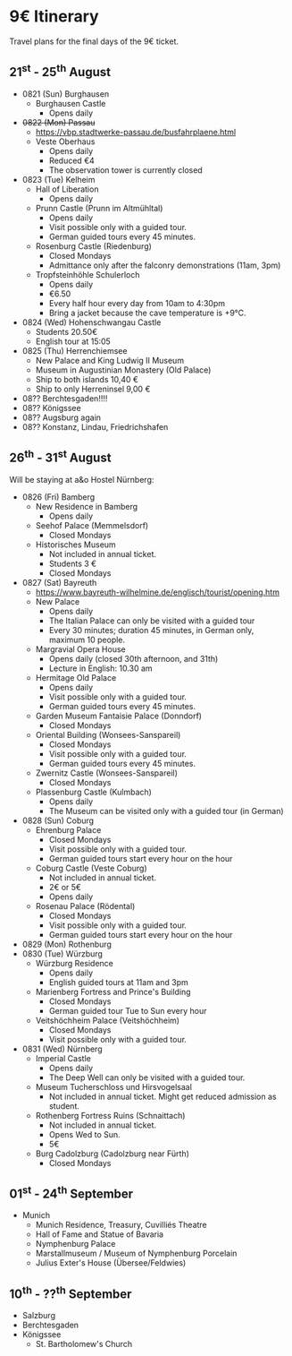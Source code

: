 # 9€ Itinerary

Travel plans for the final days of the 9€ ticket.



## 21<sup>st</sup> - 25<sup>th</sup> August

* 0821 (Sun) Burghausen
  * Burghausen Castle
    * Opens daily
* <s>0822 (Mon) Passau</s>
  * https://vbp.stadtwerke-passau.de/busfahrplaene.html
  * Veste Oberhaus
    * Opens daily
    * Reduced €4
    * The observation tower is currently closed
* 0823 (Tue) Kelheim
  * Hall of Liberation
    * Opens daily
  * Prunn Castle (Prunn im Altmühltal)
    * Opens daily
    * Visit possible only with a guided tour.
    * German guided tours every 45 minutes.
  * Rosenburg Castle (Riedenburg)
    * Closed Mondays
    * Admittance only after the falconry demonstrations (11am, 3pm)
  * Tropfsteinhöhle Schulerloch
    * Opens daily
    * €6.50
    * Every half hour every day from 10am to 4:30pm
    * Bring a jacket because the cave temperature is +9°C.
* 0824 (Wed) Hohenschwangau Castle
  * Students 20.50€
  * English tour at 15:05
* 0825 (Thu) Herrenchiemsee
  * New Palace and King Ludwig II Museum
  * Museum in Augustinian Monastery (Old Palace)
  * Ship to both islands 10,40 €
  * Ship to only Herreninsel 9,00 €
* 08?? Berchtesgaden!!!!
* 08?? Königssee
* 08?? Augsburg again
* 08?? Konstanz, Lindau, Friedrichshafen



## 26<sup>th</sup> - 31<sup>st</sup> August
Will be staying at a&o Hostel Nürnberg:

* 0826 (Fri) Bamberg
  * New Residence in Bamberg
    * Opens daily
  * Seehof Palace (Memmelsdorf)
    * Closed Mondays
  * Historisches Museum
    * Not included in annual ticket.
    * Students 3 €
    * Closed Mondays
* 0827 (Sat) Bayreuth
  * https://www.bayreuth-wilhelmine.de/englisch/tourist/opening.htm
  * New Palace
    * Opens daily
    * The Italian Palace can only be visited with a guided tour
    * Every 30 minutes; duration 45 minutes, in German only, maximum 10 people.
  * Margravial Opera House
    * Opens daily (closed 30th afternoon, and 31th)
    * Lecture in English: 10.30 am
  * Hermitage Old Palace
    * Opens daily
    * Visit possible only with a guided tour.
    * German guided tours every 45 minutes.
  * Garden Museum Fantaisie Palace (Donndorf)
    * Closed Mondays
  * Oriental Building (Wonsees-Sanspareil)
    * Closed Mondays
    * Visit possible only with a guided tour.
    * German guided tours every 45 minutes.
  * Zwernitz Castle (Wonsees-Sanspareil)
    * Closed Mondays
  * Plassenburg Castle (Kulmbach)
    * Opens daily
    * The Museum can be visited only with a guided tour (in German)
* 0828 (Sun) Coburg
  * Ehrenburg Palace
    * Closed Mondays
    * Visit possible only with a guided tour.
    * German guided tours start every hour on the hour
  * Coburg Castle (Veste Coburg)
    * Not included in annual ticket.
    * 2€ or 5€
    * Opens daily
  * Rosenau Palace (Rödental)
    * Closed Mondays
    * Visit possible only with a guided tour.
    * German guided tours start every hour on the hour
* 0829 (Mon) Rothenburg
* 0830 (Tue) Würzburg
  * Würzburg Residence
    * Opens daily
    * English guided tours at 11am and 3pm
  * Marienberg Fortress and Prince's Building
    * Closed Mondays
    * German guided tour Tue to Sun every hour
  * Veitshöchheim Palace (Veitshöchheim)
    * Closed Mondays
    * Visit possible only with a guided tour.
* 0831 (Wed) Nürnberg
  * Imperial Castle
    * Opens daily
    * The Deep Well can only be visited with a guided tour.
  * Museum Tucherschloss und Hirsvogelsaal
    * Not included in annual ticket. Might get reduced admission as student.
  * Rothenberg Fortress Ruins (Schnaittach)
    * Not included in annual ticket.
    * Opens Wed to Sun.
    * 5€
  * Burg Cadolzburg (Cadolzburg near Fürth)
    * Closed Mondays



## 01<sup>st</sup> - 24<sup>th</sup> September

* Munich
  * Munich Residence, Treasury, Cuvilliés Theatre
  * Hall of Fame and Statue of Bavaria
  * Nymphenburg Palace
  * Marstallmuseum / Museum of Nymphenburg Porcelain
  * Julius Exter's House (Übersee/Feldwies)



## 10<sup>th</sup> - ??<sup>th</sup> September

* Salzburg
* Berchtesgaden
* Königssee
  * St. Bartholomew's Church
